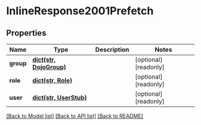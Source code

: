 # InlineResponse2001Prefetch

## Properties
Name | Type | Description | Notes
------------ | ------------- | ------------- | -------------
**group** | [**dict(str, DojoGroup)**](DojoGroup.md) |  | [optional] [readonly] 
**role** | [**dict(str, Role)**](Role.md) |  | [optional] [readonly] 
**user** | [**dict(str, UserStub)**](UserStub.md) |  | [optional] [readonly] 

[[Back to Model list]](../README.md#documentation-for-models) [[Back to API list]](../README.md#documentation-for-api-endpoints) [[Back to README]](../README.md)



